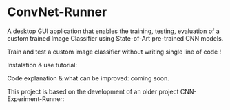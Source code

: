 # ConvNet-Runner
A desktop GUI application that enables the training, testing, evaluation of a custom trained Image Classifier using State-of-Art pre-trained CNN models.


Train and test a custom image classifier without writing single line of code !


Instalation & use tutorial: 




Code explanation & what can be improved: coming soon.


This project is based on the development of an older project CNN-Experiment-Runner: 

